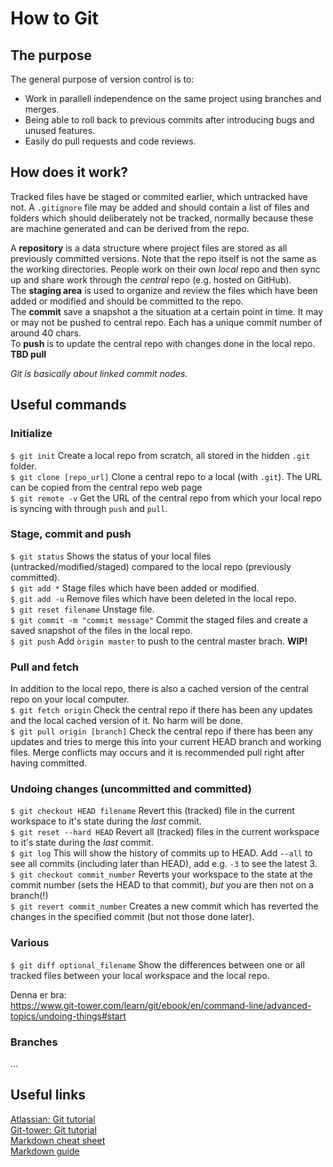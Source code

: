 # How to Git

## The purpose
The general purpose of version control is to:
* Work in parallell independence on the same project using branches and merges.
* Being able to roll back to previous commits after introducing bugs and unused features.
* Easily do pull requests and code reviews.

## How does it work?
Tracked files have be staged or commited earlier, which untracked have not. A `.gitignore` file may be added and should contain a list of files and folders which should deliberately not be tracked, normally because these are machine generated and can be derived from the repo.

A **repository** is a data structure where project files are stored as all previously committed versions. Note that the repo itself is not the same as the working directories. People work on their own *local* repo and then sync up and share work through the *central* repo (e.g. hosted on GitHub).<br/>
The **staging area** is used to organize and review the files which have been added or modified and should be committed to the repo.<br/>
The **commit** save a snapshot a the situation at a certain point in time. It may or may not be pushed to central repo. Each has a unique commit number of around 40 chars.<br/> 
To **push** is to update the central repo with changes done in the local repo.<br/>
**TBD pull**

*Git is basically about linked commit nodes.*

## Useful commands
### Initialize
`$ git init` Create a local repo from scratch, all stored in the hidden `.git` folder.<br/>
`$ git clone [repo_url]` Clone a central repo to a local (with `.git`). The URL can be copied from the central repo web page<br/>
`$ git remote -v` Get the URL of the central repo from which your local repo is syncing with through `push` and `pull`.<br/>

### Stage, commit and push
`$ git status` Shows the status of your local files (untracked/modified/staged) compared to the local repo (previously committed).<br/>
`$ git add *` Stage files which have been added or modified.<br/>
`$ git add -u` Remove files which have been deleted in the local repo.<br/>
`$ git reset filename` Unstage file. <br/>
`$ git commit -m "commit message"` Commit the staged files and create a saved snapshot of the files in the local repo.<br/>
`$ git push` Add `òrigin master` to push to the central master brach. **WIP!**

### Pull and fetch
In addition to the local repo, there is also a cached version of the central repo on your local computer.<br/>
`$ git fetch origin` Check the central repo if there has been any updates and the local cached version of it. No harm will be done.<br/>
`$ git pull origin [branch]` Check the central repo if there has been any updates and tries to merge this into your current HEAD branch and working files. Merge conflicts may occurs and it is recommended pull right after having committed.<br/>

### Undoing changes (uncommitted and committed) 
`$ git checkout HEAD filename` Revert this (tracked) file in the current workspace to it's state during the *last* commit.<br/>
`$ git reset --hard HEAD` Revert all (tracked) files in the current workspace to it's state during the *last* commit.<br/>
`$ git log` This will show the history of commits up to HEAD. Add `--all` to see all commits (including later than HEAD), add e.g. `-3` to see the latest 3.<br/>
`$ git checkout commit_number` Reverts your workspace to the state at the commit number (sets the HEAD to that commit), *but* you are then not on a branch(!)<br/>
`$ git revert commit_number` Creates a new commit which has reverted the changes in the specified commit (but not those done later).<br/>

### Various
`$ git diff optional_filename` Show the differences between one or all tracked files between your local workspace and the local repo. 

Denna er bra:<br/>
https://www.git-tower.com/learn/git/ebook/en/command-line/advanced-topics/undoing-things#start


### Branches
...


## Useful links
[Atlassian: Git tutorial](https://www.atlassian.com/git/tutorials/what-is-version-control)<br/>
[Git-tower: Git tutorial](https://www.git-tower.com/learn/git/ebook/en/command-line/basics/what-is-version-control)<br/>
[Markdown cheat sheet](https://www.markdownguide.org/cheat-sheet/)<br/>
[Markdown guide](https://ia.net/writer/support/general/markdown-guide)<br/>
